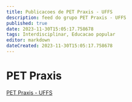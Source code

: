 ```yaml
---
title: Publicacoes de PET Praxis - UFFS 
description: feed do grupo PET Praxis - UFFS
published: true
date: 2023-11-30T15:05:17.758678
tags: Interdisciplinar, Educacao popular
editor: markdown
dateCreated: 2023-11-30T15:05:17.758678
---
```


# PET Praxis
[PET Praxis - UFFS](/grupo/280PETPraxisUFFS)
